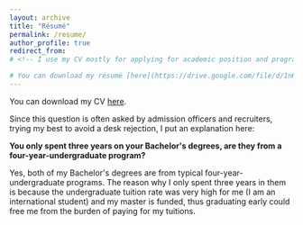 ```yaml
---
layout: archive
title: "Résumé"
permalink: /resume/
author_profile: true
redirect_from:
# <!-- I use my CV mostly for applying for academic position and programs.

# You can download my résumé [here](https://drive.google.com/file/d/1nH8R_PP-wTKsVKgNM34Ahf5t0mCO31I7/view?usp=sharing). My résumé is a shortened pdf version of my CV, and it is mostly used for me to find software development engineer/applied scientist jobs. -->
---
```

You can download my CV [here](https://drive.google.com/file/d/1LUzpt64zF7eSXOCCysFW0AaJzHTpR6qZ/view?usp=sharing). 

Since this question is often asked by admission officers and recruiters, trying my best to avoid a desk rejection, I put an explanation here:

**You only spent three years on your Bachelor's degrees, are they from a four-year-undergraduate program?**

Yes, both of my Bachelor's degrees are from typical four-year-undergraduate programs. The reason why I only spent three years in them is because the undergraduate tuition rate was very high for me (I am an international student) and my master is funded, thus graduating early could free me from the burden of paying for my tuitions.